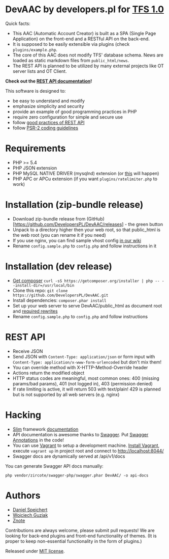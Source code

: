 DevAAC by developers.pl for [TFS 1.0](https://github.com/otland/forgottenserver)
=====
Quick facts:

* This AAC (Automatic Account Creator) is built as a SPA (Single Page Application) on the front-end and a RESTful API on the back-end.
* It is supposed to be easily extensible via plugins (check ```plugins/example.php```.
* The core of this AAC does not modify TFS' database schema. News are loaded as static markdown files from ```public_html/news```.
* The REST API is planned to be utilized by many external projects like OT server lists and OT Client.


__Check out the [REST API documentation](http://developerspl.github.io/DevAAC)!__

This software is designed to:

* be easy to understand and modify
* emphasize simplicity and security
* provide an example of good programming practices in PHP
* require zero configuration for simple and secure use
* follow [good practices of REST API](http://www.vinaysahni.com/best-practices-for-a-pragmatic-restful-api)
* follow [PSR-2 coding guidelines](http://www.php-fig.org/psr/psr-2/)

Requirements
=====
* PHP >= 5.4
* PHP JSON extension
* PHP MySQL NATIVE DRIVER (mysqlnd) extension (or [this](http://forumsarchive.laravel.io/viewtopic.php?pid=58151) will happen)
* PHP APC or APCu extension (if you want ```plugins/ratelimiter.php``` to work)

Installation (zip-bundle release)
=====
* Download zip-bundle release from (GitHub)[https://github.com/DevelopersPL/DevAAC/releases] - the green button
* Unpack to a directory higher then your web root, so that public_html is the web root (you can rename it if you need)
* If you use nginx, you can find sample vhost config [in our wiki](https://github.com/DevelopersPL/DevAAC/wiki)
* Rename ```config.sample.php``` to ```config.php``` and follow instructions in it

Installation (dev release)
=====
* [Get composer](https://getcomposer.org/download) ```curl -sS https://getcomposer.org/installer | php -- --install-dir=/usr/local/bin```
* Clone this repo: ```git clone https://github.com/DevelopersPL/DevAAC.git```
* Install dependencies: ```composer.phar install```
* Set up your web server to serve DevAAC/public_html as document root and [required rewrites](https://github.com/DevelopersPL/DevAAC/wiki)
* Rename ```config.sample.php``` to ```config.php``` and follow instructions

REST API
=====
* Receive JSON
* Send JSON with ```Content-Type: application/json``` or form input with ```Content-Type: application/x-www-form-urlencoded``` but don't mix them!
* You can override method with X-HTTP-Method-Override header
* Actions return the modified object
* HTTP status codes are meaningful, most common ones: 400 (missing params/bad params), 401 (not logged in), 403 (permission denied)
* If rate limiting is active, it will return 503 with text/plain! 429 is planned but is not supported by all web servers (e.g. nginx)

Hacking
=====
* [Slim](http://slimframework.com) framework [documentation](http://docs.slimframework.com/)
* API documentation is awesome thanks to [Swagger](https://helloreverb.com/developers/swagger). Put [Swagger Annotations](http://zircote.com/swagger-php/annotations.html) in the code!
* You can use [Vagrant](http://www.vagrantup.com/) to setup a development machine. [Install Vagrant](http://www.vagrantup.com/downloads), execute ```vagrant up``` in project root and connect to [http://localhost:8044/](http://localhost:8044/)
* Swagger docs are dynamically served at /api/v1/docs

You can generate Swagger API docs manually:
```
php vendor/zircote/swagger-php/swagger.phar DevAAC/ -o api-docs
```

Authors
=====
* [Daniel Speichert](https://github.com/DSpeichert)
* [Wojciech Guziak](https://github.com/mrwogu)
* [Znote](https://github.com/Znote)

Contributions are always welcome, please submit pull requests!
We are looking for back-end plugins and front-end functionality of themes.
(It is proper to keep non-essential functionality in the form of plugins.)

Released under [MIT license](LICENSE).
